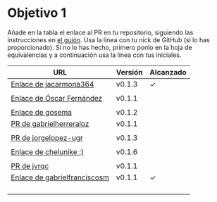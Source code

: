 # Objetivo 1

Añade en la tabla el enlace al PR en *tu* repositorio, siguiendo las
instrucciones en [el
guión](http://jj.github.io/IV/documentos/proyecto/1.Planificacion). Usa la línea
con tu nick de GitHub (si lo has proporcionado). Si no lo has hecho, primero
ponlo en la hoja de equivalencias y a continuación usa la línea con tus
iniciales.

| URL                                                                                       | Versión | Alcanzado |
|-------------------------------------------------------------------------------------------|---------|-----------|
| [Enlace de jacarmona364](https://github.com/jacarmona364/UniFit/pull/2)                   | v0.1.3  | ✓         |
| <!-- Enlace de nachoescalona -->                                                          |         |           |
| [Enlace de Óscar Fernández](https://github.com/oscar0310/IV25-26/pull/6)                  | v0.1.1  |           |
| <!-- Enlace de G G J Á -->                                                                |         |           |
| [Enlace de gosema](https://github.com/gosema/IV/pull/6)                                   | v0.1.2  |           |
| [PR de gabrielherreraloz](https://github.com/gabrielherreraloz/IV-GHL/pull/5)             | v0.1.1  |           |
| <!-- Enlace de L C L -->                                                                  |         |           |
| [PR de jorgelopez-ugr](https://github.com/jorgelopez-ugr/Fermater/pull/3)                 | v0.1.3  |           |
| <!-- Enlace de M S D L L -->                                                              |         |           |
| [Enlace de chelunike :)](https://github.com/chelunike/didactic-chainsaw/pull/4)           | v0.1.6  |           |
| <!-- Enlace de vpedrosa -->                                                               |         |           |
| [PR de jvrqc](https://github.com/jvrqc/DataViolence/pull/8)                               | v0.1.1  |           |
| [Enlace de gabrielfranciscosm](https://github.com/GabrielFranciscoSM/practicas-IV/pull/7) | v0.1.1  | ✓         |
| <!-- Enlace de S H G -->                                                                  |         |           |
| <!-- Enlace de V H -->                                                                    |         |           |
| <!-- Enlace de V G H -->                                                                  |         |           |
| <!-- Enlace de Y L -->                                                                    |         |           |
